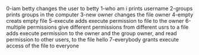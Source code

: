 0-iam betty changes the user to betty
1-who am i prints username
2-groups prints groups in the computer
3-new owner changes the file owner
4-empty creats empty file
5-execute adds execute permission to file to the owner
6-multiple permissions give different permissions from different usrs to a file  adds execute permission to the owner and the group owner, and read permission to other users, to the file hello
7-everybody grants execute access of the file to everyone




